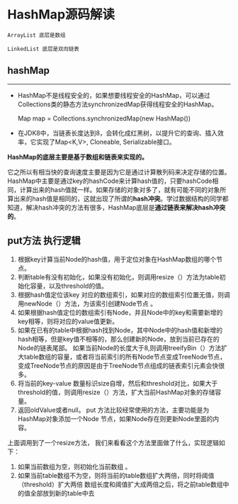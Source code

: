 # HashMap源码解读 #

    ArrayList 底层是数组

    LinkedList 底层是双向链表



## hashMap  ##
----------


- HashMap不是线程安全的，如果想要线程安全的HashMap，可以通过Collections类的静态方法synchronizedMap获得线程安全的HashMap。 

    Map map = Collections.synchronizedMap(new HashMap())


- 在JDK8中，当链表长度达到8，会转化成红黑树，以提升它的查询、插入效率，它实现了Map<K,V>, Cloneable, Serializable接口。

**HashMap的底层主要是基于数组和链表来实现的。**

它之所以有相当快的查询速度主要是因为它是通过计算散列码来决定存储的位置。 HashMap中主要是通过key的hashCode来计算hash值的，只要hashCode相同，计算出来的hash值就一样。如果存储的对象对多了，就有可能不同的对象所算出来的hash值是相同的，这就出现了所谓的**hash冲突**。学过数据结构的同学都知道，解决hash冲突的方法有很多，HashMap底层是**通过链表来解决hash冲突的**。

## put方法 执行逻辑 ##


1.  根据key计算当前Node的hash值，用于定位对象在HashMap数组的哪个节点。 
2.  判断table有没有初始化，如果没有初始化，则调用resize（）方法为table初始化容量，以及threshold的值。 
3.  根据hash值定位该key 对应的数组索引，如果对应的数组索引位置无值，则调用newNode（）方法，为该索引创建Node节点 。
4.  如果根据hash值定位的数组索引有Node，并且Node中的key和需要新增的key相等，则将对应的value值更新。 
5.  如果在已有的table中根据hash找到Node，其中Node中的hash值和新增的hash相等，但是key值不相等的，那么创建新的Node，放到当前已存在的Node的链表尾部。 如果当前Node的长度大于8,则调用treeifyBin（）方法扩大table数组的容量，或者将当前索引的所有Node节点变成TreeNode节点，变成TreeNode节点的原因是由于TreeNode节点组成的链表索引元素会快很多。 
6.  将当前的key-value 数量标识size自增，然后和threshold对比，如果大于threshold的值，则调用resize（）方法，扩大当前HashMap对象的存储容量。 
7.  返回oldValue或者null。 put 方法比较经常使用的方法，主要功能是为HashMap对象添加一个Node 节点，如果Node存在则更新Node里面的内容。

上面调用到了一个resize方法， 我们来看看这个方法里面做了什么，实现逻辑如下： 
1. 如果当前数组为空，则初始化当前数组 。
2. 如果当前table数组不为空，则将当前的table数组扩大两倍，同时将阈值（threshold）扩大两倍 数组长度和阈值扩大成两倍之后，将之前table数组中的值全部放到新的table中去